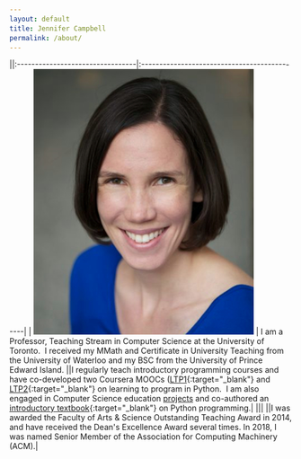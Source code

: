 ```yaml
---
layout: default
title: Jennifer Campbell
permalink: /about/
---
```




||:---------------------------------|:---------------------------------------------|
| ![jen](../assets/img/jen.jpg)       | I am a Professor, Teaching Stream in Computer Science at the University of Toronto.  I received my MMath and Certificate in University Teaching from the University of Waterloo and my BSC from the University of Prince Edward Island. 
||I regularly teach introductory programming courses and have co-developed two Coursera MOOCs ([LTP1](https://www.coursera.org/course/programming1){:target="_blank"} and [LTP2](https://www.coursera.org/course/programming2){:target="_blank"} on learning to program in Python.  I am also engaged in Computer Science education [projects](/publications) and co-authored an [introductory textbook](https://pragprog.com/book/gwpy2/practical-programming){:target="_blank"} on Python programming.|
|||
||I was awarded the Faculty of Arts &amp; Science Outstanding Teaching Award in 2014, and have received the Dean's Excellence Award several times. In 2018, I was named Senior Member of the Association for Computing Machinery (ACM).|
